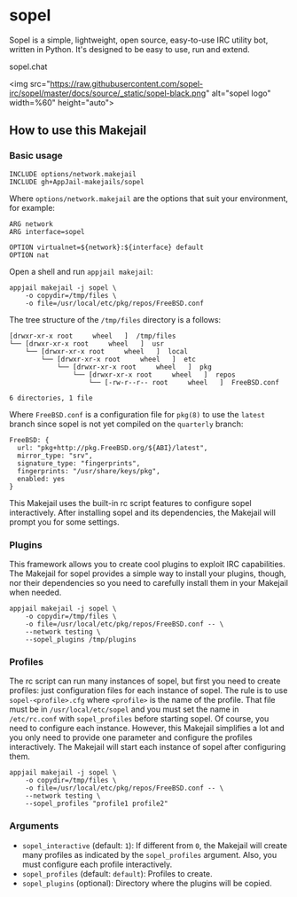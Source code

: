 # sopel

Sopel is a simple, lightweight, open source, easy-to-use IRC utility bot, written in Python. It's designed to be easy to use, run and extend.

sopel.chat

<img src="https://raw.githubusercontent.com/sopel-irc/sopel/master/docs/source/_static/sopel-black.png" alt="sopel logo" width=%60" height="auto">

## How to use this Makejail

### Basic usage

```
INCLUDE options/network.makejail
INCLUDE gh+AppJail-makejails/sopel
```

Where `options/network.makejail` are the options that suit your environment, for example:

```
ARG network
ARG interface=sopel

OPTION virtualnet=${network}:${interface} default
OPTION nat
```

Open a shell and run `appjail makejail`:

```
appjail makejail -j sopel \
    -o copydir=/tmp/files \
    -o file=/usr/local/etc/pkg/repos/FreeBSD.conf
```

The tree structure of the `/tmp/files` directory is a follows:

```
[drwxr-xr-x root     wheel   ]  /tmp/files
└── [drwxr-xr-x root     wheel   ]  usr
    └── [drwxr-xr-x root     wheel   ]  local
        └── [drwxr-xr-x root     wheel   ]  etc
            └── [drwxr-xr-x root     wheel   ]  pkg
                └── [drwxr-xr-x root     wheel   ]  repos
                    └── [-rw-r--r-- root     wheel   ]  FreeBSD.conf

6 directories, 1 file
```

Where `FreeBSD.conf` is a configuration file for `pkg(8)` to use the `latest` branch since sopel is not yet compiled on the `quarterly` branch:

```
FreeBSD: {
  url: "pkg+http://pkg.FreeBSD.org/${ABI}/latest",
  mirror_type: "srv",
  signature_type: "fingerprints",
  fingerprints: "/usr/share/keys/pkg",
  enabled: yes
}
```

This Makejail uses the built-in rc script features to configure sopel interactively. After installing sopel and its dependencies, the Makejail will prompt you for some settings.

### Plugins

This framework allows you to create cool plugins to exploit IRC capabilities. The Makejail for sopel provides a simple way to install your plugins, though, nor their dependencies so you need to carefully install them in your Makejail when needed.

```
appjail makejail -j sopel \
    -o copydir=/tmp/files \
    -o file=/usr/local/etc/pkg/repos/FreeBSD.conf -- \
    --network testing \
    --sopel_plugins /tmp/plugins
```

### Profiles

The rc script can run many instances of sopel, but first you need to create profiles: just configuration files for each instance of sopel. The rule is to use `sopel-<profile>.cfg` where `<profile>` is the name of the profile. That file must be in `/usr/local/etc/sopel` and you must set the name in `/etc/rc.conf` with `sopel_profiles` before starting sopel. Of course, you need to configure each instance. However, this Makejail simplifies a lot and you only need to provide one parameter and configure the profiles interactively. The Makejail will start each instance of sopel after configuring them.

```
appjail makejail -j sopel \
    -o copydir=/tmp/files \
    -o file=/usr/local/etc/pkg/repos/FreeBSD.conf -- \
    --network testing \
    --sopel_profiles "profile1 profile2"
```

### Arguments

* `sopel_interactive` (default: `1`): If different from `0`, the Makejail will create many profiles as indicated by the `sopel_profiles` argument. Also, you must configure each profile interactively.
* `sopel_profiles` (default: `default`): Profiles to create.
* `sopel_plugins` (optional): Directory where the plugins will be copied.
